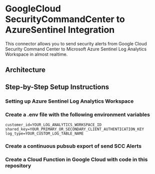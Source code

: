 # GoogleCloud SecurityCommandCenter to AzureSentinel Integration

This connector allows you to send security alerts from Google Cloud Security Command Center to Microsoft Azure Sentinel Log Analytics Workspace in almost realtime.

## Architecture


## Step-by-Step Setup Instructions

### Setting up Azure Sentinel Log Analytics Workspace

### Create a .env file with the following environment variables
```
customer_id=YOUR_LOG_ANALYTICS_WORKSPACE_ID
shared_key=YOUR_PRIMARY_OR_SECONDARY_CLIENT_AUTHENTICATION_KEY
log_type=YOUR_CUSTOM_LOG_TABLE_NAME
```

### Create a continuous pubsub export of send SCC Alerts

### Create a Cloud Function in Google Cloud with code in this repository
